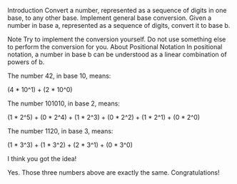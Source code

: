 Introduction
Convert a number, represented as a sequence of digits in one base, to any other base.
Implement general base conversion. Given a number in base a, represented as a sequence of digits, convert it to base b.

Note
Try to implement the conversion yourself. Do not use something else to perform the conversion for you.
About Positional Notation
In positional notation, a number in base b can be understood as a linear combination of powers of b.

The number 42, in base 10, means:

(4 * 10^1) + (2 * 10^0)

The number 101010, in base 2, means:

(1 * 2^5) + (0 * 2^4) + (1 * 2^3) + (0 * 2^2) + (1 * 2^1) + (0 * 2^0)

The number 1120, in base 3, means:

(1 * 3^3) + (1 * 3^2) + (2 * 3^1) + (0 * 3^0)

I think you got the idea!

Yes. Those three numbers above are exactly the same. Congratulations!